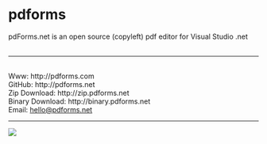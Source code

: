 # pdforms
pdForms.net is an open source (copyleft) pdf editor for Visual Studio .net
<br/>
<br/>
<hr/>
<br/>Www: http://pdforms.com
<br/>GitHub: http://pdforms.net
<br/>Zip Download: http://zip.pdforms.net
<br/>Binary Download: http://binary.pdforms.net
<br/>Email: <a href="mailto:hello@pdforms.net?subject=pdForms.net">hello@pdforms.net</a>
<br/>
<hr/>
<a href="http://pdforms.com/images/screenshot-003.png" target="_blank">
  <img src="http://pdforms.com/images/screenshot-pdformsNet.png"/>
</a>
